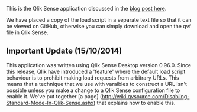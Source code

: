 This is the Qlik Sense application discussed in the [blog post here](http://blog.qvsource.com/post/2014/10/02/Analysing-Videos-On-YouTube-Using-QVSource-And-Qlik-Sense).

We have placed a copy of the load script in a separate text file so that it can be viewed on GitHub, otherwise you can simply download and open the qvf file in Qlik Sense.

Important Update (15/10/2014)
-----------------------------
This application was written using Qlik Sense Desktop version 0.96.0. Since this release, Qlik have introduced a 'feature' where the default load script behaviour is to prohibit making load requests from arbitrary URLs. This means that a technique that we use with varaibles to construct a URL isn't possible unless you make a change to a Qlik Sense configuration file to enable it. We've put together [a page] (http://wiki.qvsource.com/Disabling-Standard-Mode-In-Qlik-Sense.ashx) that explains how to enable this.

